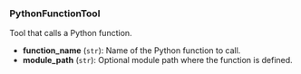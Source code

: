 ### PythonFunctionTool

Tool that calls a Python function.

- **function_name** (`str`): Name of the Python function to call.
- **module_path** (`str`): Optional module path where the function is defined.
